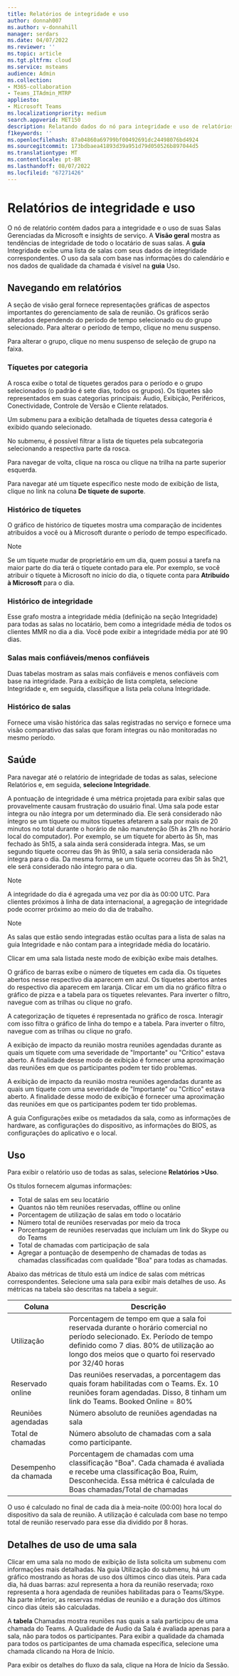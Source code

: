 ```yaml
---
title: Relatórios de integridade e uso
author: donnah007
ms.author: v-donnahill
manager: serdars
ms.date: 04/07/2022
ms.reviewer: ''
ms.topic: article
ms.tgt.pltfrm: cloud
ms.service: msteams
audience: Admin
ms.collection:
- M365-collaboration
- Teams_ITAdmin_MTRP
appliesto:
- Microsoft Teams
ms.localizationpriority: medium
search.appverid: MET150
description: Relatando dados do nó para integridade e uso de relatórios
f1keywords: ''
ms.openlocfilehash: 87a04860a69799bf00492691dc24498076bd4924
ms.sourcegitcommit: 173bdbaea41893d39a951d79d050526b897044d5
ms.translationtype: MT
ms.contentlocale: pt-BR
ms.lasthandoff: 08/07/2022
ms.locfileid: "67271426"
---
```

# <a name="health-and-usage-reports"></a>Relatórios de integridade e uso

O nó de relatório contém dados para a integridade e o uso de suas Salas Gerenciadas da Microsoft e insights de serviço. A **Visão geral** mostra as tendências de integridade de todo o locatário de suas salas. A **guia** Integridade exibe uma lista de salas com seus dados de integridade correspondentes. O uso da sala com base nas informações do calendário e nos dados de qualidade da chamada é visível na **guia** Uso.

## <a name="navigating-reports"></a>Navegando em relatórios

<!--![A screenshot of active tickets bar graph](../media/health-and-usage-002new.png)-->

A seção de visão geral fornece representações gráficas de aspectos importantes do gerenciamento de sala de reunião. Os gráficos serão alterados dependendo do período de tempo selecionado ou do grupo selecionado. Para alterar o período de tempo, clique no menu suspenso.

<!--!![A screenshot of a menu to choose a day](../media/health-and-usage-004.png)-->

Para alterar o grupo, clique no menu suspenso de seleção de grupo na faixa.

<!--!![A screenshot of the banner menu auto-generated](../media/health-and-usage-005.png)-->
### <a name="tickets-by-category"></a>Tíquetes por categoria

A rosca exibe o total de tíquetes gerados para o período e o grupo selecionados (o padrão é sete dias, todos os grupos). Os tíquetes são representados em suas categorias principais: Áudio, Exibição, Periféricos, Conectividade, Controle de Versão e Cliente relatados.

<!--!![A screenshot of pie chart tickets by category](../media/health-and-usage-006.png)-->

Um submenu para a exibição detalhada de tíquetes dessa categoria é exibido quando selecionado.

<!--!![A screenshot of tickets and versioning side by side](../media/health-and-usage-007.png)-->

No submenu, é possível filtrar a lista de tíquetes pela subcategoria selecionando a respectiva parte da rosca. 

<!--!![A screenshot tickets by subcategory automatically generated](../media/health-and-usage-008.png)-->

Para navegar de volta, clique na rosca ou clique na trilha na parte superior esquerda.

Para navegar até um tíquete específico neste modo de exibição de lista, clique no link na coluna **De tíquete de suporte**.

### <a name="ticket-history"></a>Histórico de tíquetes

O gráfico de histórico de tíquetes mostra uma comparação de incidentes atribuídos a você ou à Microsoft durante o período de tempo especificado.

> [!NOTE]
> Se um tíquete mudar de proprietário em um dia, quem possui a tarefa na maior parte do dia terá o tíquete contado para ele. Por exemplo, se você atribuir o tíquete à Microsoft no início do dia, o tíquete conta para **Atribuído à Microsoft** para o dia.

<!--![A screen shot of Tickets history by different periods](../media/health-and-usage-009.png)-->

### <a name="health-history"></a>Histórico de integridade

Esse grafo mostra a integridade média (definição na seção Integridade) para todas as salas no locatário, bem como a integridade média de todos os clientes MMR no dia a dia. Você pode exibir a integridade média por até 90 dias.

<!--!![A screenshot of rooms health and average health](../media/health-and-usage-010.png)-->

### <a name="most-reliableleast-reliable-rooms"></a>Salas mais confiáveis/menos confiáveis

Duas tabelas mostram as salas mais confiáveis e menos confiáveis com base na integridade. Para a exibição de lista completa, selecione Integridade e, em seguida, classifique a lista pela coluna Integridade.

### <a name="rooms-history"></a>Histórico de salas

Fornece uma visão histórica das salas registradas no serviço e fornece uma visão comparativo das salas que foram íntegras ou não monitoradas no mesmo período.

## <a name="health"></a>Saúde

Para navegar até o relatório de integridade de todas as salas, selecione Relatórios e, em seguida,  **selecione Integridade**.

<!--!![A screenshot of a Reports health percentage](../media/health-and-usage-001.png)-->

A pontuação de integridade é uma métrica projetada para exibir salas que provavelmente causam frustração do usuário final. Uma sala pode estar íntegra ou não íntegra por um determinado dia. Ele será considerado não íntegro se um tíquete ou muitos tíquetes afetarem a sala por mais de 20 minutos no total durante o horário de não manutenção (5h às 21h no horário local do computador). Por exemplo, se um tíquete for aberto às 5h, mas fechado às 5h15, a sala ainda será considerada íntegra. Mas, se um segundo tíquete ocorreu das 9h às 9h10, a sala seria considerada não íntegra para o dia. Da mesma forma, se um tíquete ocorreu das 5h às 5h21, ele será considerado não íntegro para o dia.

> [!NOTE]
> A integridade do dia é agregada uma vez por dia às 00:00 UTC. Para clientes próximos à linha de data internacional, a agregação de integridade pode ocorrer próximo ao meio do dia de trabalho.

> [!NOTE]
> As salas que estão sendo integradas estão ocultas para a lista de salas na guia Integridade e não contam para a integridade média do locatário.

Clicar em uma sala listada neste modo de exibição exibe mais detalhes.

O gráfico de barras exibe o número de tíquetes em cada dia. Os tíquetes abertos nesse respectivo dia aparecem em azul. Os tíquetes abertos antes do respectivo dia aparecem em laranja. Clicar em um dia no gráfico filtra o gráfico de pizza e a tabela para os tíquetes relevantes. Para inverter o filtro, navegue com as trilhas ou clique no grafo.

A categorização de tíquetes é representada no gráfico de rosca. Interagir com isso filtra o gráfico de linha do tempo e a tabela. Para inverter o filtro, navegue com as trilhas ou clique no grafo.

<!--!![A screenshot of a Reports health bar graph](../media/health-and-usage-014.png)-->

A exibição de impacto da reunião mostra reuniões agendadas durante as quais um tíquete com uma severidade de "Importante" ou "Crítico" estava aberto. A finalidade desse modo de exibição é fornecer uma aproximação das reuniões em que os participantes podem ter tido problemas.

A exibição de impacto da reunião mostra reuniões agendadas durante as quais um tíquete com uma severidade de "Importante" ou "Crítico" estava aberto. A finalidade desse modo de exibição é fornecer uma aproximação das reuniões em que os participantes podem ter tido problemas.

<!--![A screenshot of a Reports meeting impact](../media/health-and-usage-015.png)-->

A guia Configurações exibe os metadados da sala, como as informações de hardware, as configurações do dispositivo, as informações do BIOS, as configurações do aplicativo e o local.

## <a name="usage"></a>Uso

Para exibir o relatório uso de todas as salas, selecione **Relatórios >Uso**.

<!--!![A screenshot of all rooms' usage by health](../media/health-and-usage-011.png)-->

Os títulos fornecem algumas informações:

- Total de salas em seu locatário
- Quantos não têm reuniões reservadas, offline ou online
- Porcentagem de utilização de salas em todo o locatário
- Número total de reuniões reservadas por meio da troca
- Porcentagem de reuniões reservadas que incluíam um link do Skype ou do Teams
- Total de chamadas com participação de sala
- Agregar a pontuação de desempenho de chamadas de todas as chamadas classificadas com qualidade "Boa" para todas as chamadas. 

Abaixo das métricas de título está um índice de salas com métricas correspondentes. Selecione uma sala para exibir mais detalhes de uso. As métricas na tabela são descritas na tabela a seguir.

|Coluna|Descrição|
|---|---|
|Utilização|Porcentagem de tempo em que a sala foi reservada durante o horário comercial no período selecionado. Ex. Período de tempo definido como 7 dias. 80% de utilização ao longo dos meios que o quarto foi reservado por 32/40 horas|
|Reservado online|Das reuniões reservadas, a porcentagem das quais foram habilitadas com o Teams. Ex. 10 reuniões foram agendadas. Disso, 8 tinham um link do Teams. Booked Online = 80%|
|Reuniões agendadas|Número absoluto de reuniões agendadas na sala|
|Total de chamadas|Número absoluto de chamadas com a sala como participante.|
Desempenho da chamada|Porcentagem de chamadas com uma classificação "Boa". Cada chamada é avaliada e recebe uma classificação Boa, Ruim, Desconhecida. Essa métrica é calculada de Boas chamadas/Total de chamadas|

O uso é calculado no final de cada dia à meia-noite (00:00) hora local do dispositivo da sala de reunião. A utilização é calculada com base no tempo total de reunião reservado para esse dia dividido por 8 horas.

## <a name="usage-details-of-a-room"></a>Detalhes de uso de uma sala

Clicar em uma sala no modo de exibição de lista solicita um submenu com informações mais detalhadas. Na guia Utilização do submenu, há um gráfico mostrando as horas de uso dos últimos cinco dias úteis. Para cada dia, há duas barras: azul representa a hora da reunião reservada; roxo representa a hora agendada de reuniões habilitadas para o Teams/Skype. Na parte inferior, as reservas médias de reunião e a duração dos últimos cinco dias úteis são calculadas.

<!--![A screenshot of utilization by hours per day](../media/health-and-usage-012.png)-->

A **tabela** Chamadas mostra reuniões nas quais a sala participou de uma chamada do Teams. A Qualidade de Áudio da Sala é avaliada apenas para a sala, não para todos os participantes. Para exibir a qualidade da chamada para todos os participantes de uma chamada específica, selecione uma chamada clicando na Hora de Início.

<!--!![A screenshot of room audio quality](../media/health-and-usage-016.png)-->

Para exibir os detalhes do fluxo da sala, clique na Hora de Início da Sessão.
